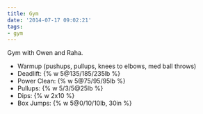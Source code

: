 ```yaml
---
title: Gym
date: '2014-07-17 09:02:21'
tags:
- gym
---
```


Gym with Owen and Raha.

- Warmup (pushups, pullups, knees to elbows, med ball throws)
- Deadlift: {% w 5@135/185/235lb %}
- Power Clean: {% w 5@75/95/95lb %}
- Pullups: {% w 5/3/5@25lb %}
- Dips: {% w 2x10 %}
- Box Jumps: {% w 5@0/10/10lb, 30in %}
